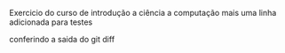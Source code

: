 Exercicio do curso de introdução a ciência a computação
mais uma linha adicionada para testes

conferindo a saida do git diff
